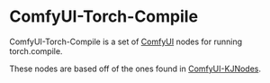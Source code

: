 # ComfyUI-Torch-Compile

ComfyUI-Torch-Compile is a set of [ComfyUI](https://www.comfy.org/) nodes for running torch.compile.

These nodes are based off of the ones found in [ComfyUI-KJNodes](https://github.com/kijai/ComfyUI-KJNodes/blob/8c590fd5a023ee14b5617347567752bf62ea4cd6/nodes/model_optimization_nodes.py).